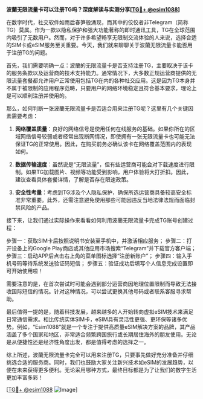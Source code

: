 **波蘭无限流量卡可以注册TG吗？深度解读与实测分享[[TG💪+ @esim1088](https://t.me/s/esim1088)]**

在数字时代，社交软件如雨后春笋般涌现，而其中的佼佼者非Telegram（简称TG）莫属。作为一款以隐私保护和强大功能著称的即时通讯工具，TG在全球范围内吸引了无数用户。然而，对于许多希望畅享无限制交流体验的人来说，选择合适的SIM卡或eSIM服务至关重要。今天，我们就来聊聊关于波蘭无限流量卡能否用于注册TG的问题。

首先，我们需要明确一点：波蘭的无限流量卡是否支持注册TG，主要取决于该卡的服务条款以及运营商的技术支持能力。通常情况下，大多数正规运营商提供的无限流量套餐都允许用户正常使用包括TG在内的各种社交应用。这是因为TG本身并不属于被限制的应用程序范畴，只要用户的网络环境稳定且符合基本要求，理论上是可以顺利注册并使用的。

那么，如何判断一张波蘭无限流量卡是否适合用来注册TG呢？这里有几个关键因素需要考虑：

1. **网络覆盖质量**：良好的网络信号是使用任何在线服务的基础。如果你所在的区域网络信号较弱或者经常出现断网情况，即使拥有一张无限流量卡也可能无法保证TG的正常使用。因此，在购买前务必确认该卡在网络覆盖范围内的表现如何。

2. **数据传输速度**：虽然说是“无限流量”，但有些运营商可能会对下载速度进行限制。如果TG加载图片、视频等功能受到影响，用户体验将大打折扣。因此，建议查看具体套餐详情，了解是否存在限速政策。

3. **安全性考量**：考虑到TG涉及个人隐私保护，确保所选运营商具备较高安全标准非常重要。此外，还需注意避免使用那些可能因违反当地法律法规而面临封禁风险的产品。

接下来，让我们通过实际操作来看看如何利用波蘭无限流量卡完成TG账号创建过程：

步骤一：获取SIM卡后按照说明书安装至手机中，并激活相应服务；
步骤二：打开设备上的Google Play商店或其他应用市场搜索“Telegram”并下载官方客户端；
步骤三：启动APP后点击右上角的菜单图标选择“注册新账户”；
步骤四：输入手机号码等待系统发送验证码短信；
步骤五：验证成功后填写个人信息完成设置即可开始使用啦！

需要注意的是，在首次尝试时可能会遇到部分运营商因地理位置限制而导致无法接收国际短信的情况。针对这种情况，可以尝试更换其他号码或者联系客服寻求帮助。

最后值得一提的是，随着科技发展，越来越多的人开始转向虚拟eSIM技术来满足日常通信需求。相比传统实体SIM卡，eSIM具有灵活性更强、更环保等诸多优势。例如，“Esim1088”就是一个专注于提供高质量eSIM解决方案的品牌，其产品涵盖了多个国家和地区，非常适合频繁跨国旅行或长期居住海外的朋友使用。无论是从便捷性还是经济性角度出发，都是值得考虑的选择之一。

综上所述，波蘭无限流量卡完全可以用来注册TG，只要事先做好充分准备并仔细挑选合适的服务商。同时，我们也鼓励大家关注新兴技术如eSIM的发展趋势，以便在未来获得更多便利。无论采用哪种方式，最终目标都是为了让我们的数字生活更加丰富多彩！

[[TG💪+ @esim1088](https://t.me/s/esim1088) ![Image](https://i.postimg.cc/4NQfJmqS/Snipaste-2025-05-13-00-14-12.png)]